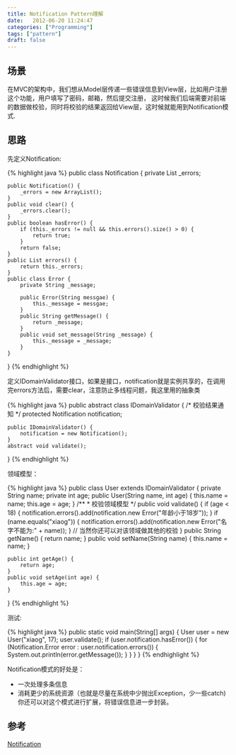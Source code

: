 ```yaml
---
title: Notification Pattern理解
date:   2012-06-20 11:24:47
categories: ["Programming"]
tags: ["pattern"]
draft: false
---
```


## 场景
在MVC的架构中，我们想从Model层传递一些错误信息到View层，比如用户注册这个功能，用户填写了密码，邮箱，然后提交注册，
这时候我们后端需要对前端的数据做校验，同时将校验的结果返回给View层，这时候就能用到Notification模式.

## 思路
先定义Notification:

{% highlight java %}
public class Notification {
	private List _errors;

	public Notification() {
		_errors = new ArrayList();
	}
	public void clear() {
		_errors.clear();
	}
	public boolean hasError() {
		if (this._errors != null && this.errors().size() > 0) {
			return true;
		}
		return false;
	}
	public List errors() {
		return this._errors;
	}
	public class Error {
		private String _message;

		public Error(String messgae) {
			this._message = messgae;
		}
		public String getMessage() {
			return _message;
		}
		public void set_message(String _message) {
			this._message = _message;
		}
	}
}
{% endhighlight %}

定义IDomainValidator接口，如果是接口，notification就是实例共享的，在调用完errors方法后，需要clear，注意防止多线程问题，我这里用的抽象类 

{% highlight java %}
public abstract class IDomainValidator {
	/* 校验结果通知 */
	protected Notification notification;

	public IDomainValidator() {
		notification = new Notification();
	}
	abstract void validate();
}
{% endhighlight %}

领域模型：

{% highlight java %}
public class User extends IDomainValidator {
	private String name;
	private int age;
	public User(String name, int age) {
		this.name = name;
		this.age = age;
	}
	/**
	 * 校验领域模型
	 */
	public void validate() {
		if (age < 18) {
			notification.errors().add(notification.new Error("年龄小于18岁"));
		}
		if (name.equals("xiaog")) {
			notification.errors().add(notification.new Error("名字不能为:" + name));
		}
		// 当然你还可以对该领域做其他的校验
	}
	public String getName() {
		return name;
	}
	public void setName(String name) {
		this.name = name;
	}

	public int getAge() {
		return age;
	}
	public void setAge(int age) {
		this.age = age;
	}
}
{% endhighlight %}

测试: 

{% highlight java %}
public static void main(String[] args) {
      User user = new User("xiaog", 17);
      user.validate();
      if (user.notification.hasError()) {
        for (Notification.Error error : user.notification.errors()) {
		  System.out.println(error.getMessage());
        }
      }
     }
}
{% endhighlight %}

Notification模式的好处是： 

- 一次处理多条信息 
- 消耗更少的系统资源（也就是尽量在系统中少抛出Exception，少一些catch) 你还可以对这个模式进行扩展，将错误信息进一步封装。

## 参考
[Notification](http://martinfowler.com/eaaDev/Notification.html) 
